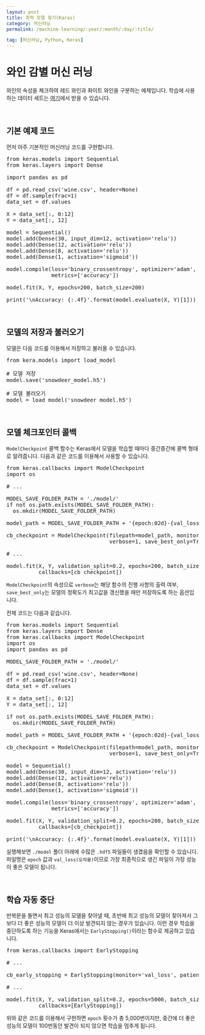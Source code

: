 ```yaml
---
layout: post
title: 최적 모델 찾기(Karas)
category: 머신러닝
permalink: /machine-learning/:year/:month/:day/:title/

tag: [머신러닝, Python, Keras]
---
```

# 와인 감별 머신 러닝

와인의 속성을 체크하여 레드 와인과 화이트 와인을 구분하는 예제입니다. 학습에 사용하는 데이터 세트는 [여기]((/assets/machine-learning/wine.csv))에서 받을 수 있습니다.

<br>

## 기본 예제 코드

먼저 아주 기본적인 머신러닝 코드를 구현합니다.

<pre class="prettyprint">
from keras.models import Sequential
from keras.layers import Dense

import pandas as pd

df = pd.read_csv('wine.csv', header=None)
df = df.sample(frac=1)
data_set = df.values

X = data_set[:, 0:12]
Y = data_set[:, 12]

model = Sequential()
model.add(Dense(30, input_dim=12, activation='relu'))
model.add(Dense(12, activation='relu'))
model.add(Dense(8, activation='relu'))
model.add(Dense(1, activation='sigmoid'))

model.compile(loss='binary_crossentropy', optimizer='adam',
              metrics=['accuracy'])

model.fit(X, Y, epochs=200, batch_size=200)

print('\nAccuracy: {:.4f}'.format(model.evaluate(X, Y)[1]))
</pre>

<br>

## 모델의 저장과 불러오기

모델은 다음 코드를 이용해서 저장하고 불러올 수 있습니다.

<pre class="prettyprint">
from kera.models import load_model

# 모델 저장
model.save('snowdeer_model.h5')

# 모델 불러오기
model = load_model('snowdeer_model.h5')
</pre>

<br>

## 모델 체크포인터 콜백

`ModelCheckpoint` 콜백 함수는 Keras에서 모델을 학습할 때마다 중간중간에 콜백 형태로 알려줍니다. 다음과 같은 코드를 이용해서 사용할 수 있습니다.

<pre class="prettyprint">
from keras.callbacks import ModelCheckpoint
import os

# ...

MODEL_SAVE_FOLDER_PATH = './model/'
if not os.path.exists(MODEL_SAVE_FOLDER_PATH):
  os.mkdir(MODEL_SAVE_FOLDER_PATH)

model_path = MODEL_SAVE_FOLDER_PATH + '{epoch:02d}-{val_loss:.4f}.hdf5'

cb_checkpoint = ModelCheckpoint(filepath=model_path, monitor='val_loss',
                                verbose=1, save_best_only=True)

# ...

model.fit(X, Y, validation_split=0.2, epochs=200, batch_size=200, verbose=0,
          callbacks=[cb_checkpoint])
</pre>

`ModelCheckpoint`의 속성으로 `verbose`는 해당 함수의 진행 사항의 출력 여부, `save_best_only`는 모델의 정확도가 최고값을 갱신했을 때만 저장하도록 하는 옵션입니다.

전체 코드는 다음과 같습니다.

<pre class="prettyprint">
from keras.models import Sequential
from keras.layers import Dense
from keras.callbacks import ModelCheckpoint
import os
import pandas as pd

MODEL_SAVE_FOLDER_PATH = './model/'

df = pd.read_csv('wine.csv', header=None)
df = df.sample(frac=1)
data_set = df.values

X = data_set[:, 0:12]
Y = data_set[:, 12]

if not os.path.exists(MODEL_SAVE_FOLDER_PATH):
  os.mkdir(MODEL_SAVE_FOLDER_PATH)

model_path = MODEL_SAVE_FOLDER_PATH + '{epoch:02d}-{val_loss:.4f}.hdf5'

cb_checkpoint = ModelCheckpoint(filepath=model_path, monitor='val_loss',
                                verbose=1, save_best_only=True)

model = Sequential()
model.add(Dense(30, input_dim=12, activation='relu'))
model.add(Dense(12, activation='relu'))
model.add(Dense(8, activation='relu'))
model.add(Dense(1, activation='sigmoid'))

model.compile(loss='binary_crossentropy', optimizer='adam',
              metrics=['accuracy'])

model.fit(X, Y, validation_split=0.2, epochs=200, batch_size=200, verbose=0,
          callbacks=[cb_checkpoint])

print('\nAccuracy: {:.4f}'.format(model.evaluate(X, Y)[1]))
</pre>

실행해보면 `./model` 폴더 아래에 수많은 `.hdf5` 파일들이 생겼음을 확인할 수 있습니다. 파일명은 `epoch` 값과 `val_loss(오차율)`이므로 가장 최종적으로 생긴 파일이 가장 성능이 좋은 모델이 됩니다.

<br>

## 학습 자동 중단

반복문을 돌면서 최고 성능의 모델을 찾아낼 때, 초반에 최고 성능의 모델이 찾아져서 그 보다 더 좋은 성능의 모델이 더 이상 발견되지 않는 경우가 있습니다. 이런 경우 학습을 중단하도록 하는 기능을 Keras에서는 `EarlyStopping()`이라는 함수로 제공하고 있습니다. 

<pre class="prettyprint">
from keras.callbacks import EarlyStopping

# ...

cb_early_stopping = EarlyStopping(monitor='val_loss', patience=100)

# ...

model.fit(X, Y, validation_split=0.2, epochs=5000, batch_size=500,
          callbacks=[EarlyStopping])
</pre>

위와 같은 코드를 이용해서 구현하면 `epoch` 횟수가 총 5,000번이지만, 중간에 더 좋은 성능의 모델이 100번동안 발견이 되지 않으면 학습을 멈추게 됩니다.
